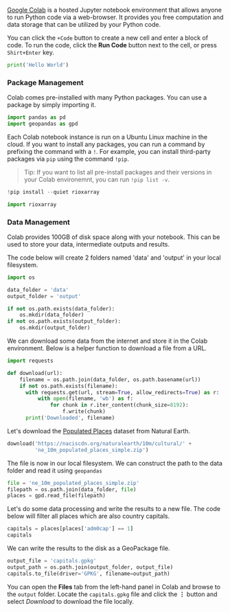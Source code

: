 [Google Colab](https://colab.research.google.com/) is a hosted Jupyter notebook environment that allows anyone to run Python code via a web-browser. It provides you free computation and data storage that can be utilized by your Python code.

You can click the `+Code` button to create a new cell and enter a block of code. To run the code, click the **Run Code** button next to the cell, or press `Shirt+Enter` key.


```python
print('Hello World')
```

### Package Management

Colab comes pre-installed with many Python packages. You can use a package by simply importing it.


```python
import pandas as pd
import geopandas as gpd
```

Each Colab notebook instance is run on a Ubuntu Linux machine in the cloud. If you want to install any packages, you can run a command by prefixing the command with a `!`. For example, you can install third-party packages via `pip` using the command `!pip`.

> Tip: If you want to list all pre-install packages and their versions in your Colab environemnt, you can run `!pip list -v`.


```python
!pip install --quiet rioxarray
```


```python
import rioxarray
```

### Data Management

Colab provides 100GB of disk space along with your notebook. This can be used to store your data, intermediate outputs and results.

The code below will create 2 folders named 'data' and 'output' in your local filesystem.


```python
import os

data_folder = 'data'
output_folder = 'output'

if not os.path.exists(data_folder):
    os.mkdir(data_folder)
if not os.path.exists(output_folder):
    os.mkdir(output_folder)
```

We can download some data from the internet and store it in the Colab environment. Below is a helper function to download a file from a URL.


```python
import requests

def download(url):
    filename = os.path.join(data_folder, os.path.basename(url))
    if not os.path.exists(filename):
      with requests.get(url, stream=True, allow_redirects=True) as r:
          with open(filename, 'wb') as f:
              for chunk in r.iter_content(chunk_size=8192):
                  f.write(chunk)
      print('Downloaded', filename)
```

Let's download the [Populated Places](https://www.naturalearthdata.com/downloads/10m-cultural-vectors/) dataset from Natural Earth.


```python
download('https://naciscdn.org/naturalearth/10m/cultural/' +
         'ne_10m_populated_places_simple.zip')
```

The file is now in our local filesystem. We can construct the path to the data folder and read it using `geopandas`


```python
file = 'ne_10m_populated_places_simple.zip'
filepath = os.path.join(data_folder, file)
places = gpd.read_file(filepath)
```

Let's do some data processing and write the results to a new file. The code below will filter all places which are also country capitals.


```python
capitals = places[places['adm0cap'] == 1]
capitals
```

We can write the results to the disk as a GeoPackage file.


```python
output_file = 'capitals.gpkg'
output_path = os.path.join(output_folder, output_file)
capitals.to_file(driver='GPKG', filename=output_path)
```

You can open the **Files** tab from the left-hand panel in Colab and browse to the `output` folder. Locate the `capitals.gpkg` file and click the **⋮** button and select *Download* to download the file locally.
